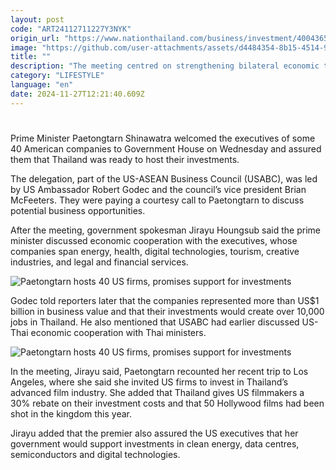 ```yaml
---
layout: post
code: "ART24112711227Y3NYK"
origin_url: "https://www.nationthailand.com/business/investment/40043659"
image: "https://github.com/user-attachments/assets/d4484354-8b15-4514-97bb-988b55f76113"
title: ""
description: "The meeting centred on strengthening bilateral economic ties, with a special focus on clean energy, digital tech and the film industry"
category: "LIFESTYLE"
language: "en"
date: 2024-11-27T12:21:40.609Z
---
```


# 









Prime Minister Paetongtarn Shinawatra welcomed the executives of some 40 American companies to Government House on Wednesday and assured them that Thailand was ready to host their investments.

The delegation, part of the US-ASEAN Business Council (USABC), was led by US Ambassador Robert Godec and the council’s vice president Brian McFeeters. They were paying a courtesy call to Paetongtarn to discuss potential business opportunities.

After the meeting, government spokesman Jirayu Houngsub said the prime minister discussed economic cooperation with the executives, whose companies span energy, health, digital technologies, tourism, creative industries, and legal and financial services.

  ![Paetongtarn hosts 40 US firms, promises support for investments](https://media.nationthailand.com/uploads/images/contents/w1024/2024/11/oK79G8uwBeLLXc7lOMCe.webp?x-image-process=style/lg-webp)

Godec told reporters later that the companies represented more than US$1 billion in business value and that their investments would create over 10,000 jobs in Thailand. He also mentioned that USABC had earlier discussed US-Thai economic cooperation with Thai ministers.

  ![Paetongtarn hosts 40 US firms, promises support for investments](https://github.com/user-attachments/assets/ca408ba7-a8f6-4666-bc53-0e2ba495a0c4)

In the meeting, Jirayu said, Paetongtarn recounted her recent trip to Los Angeles, where she said she invited US firms to invest in Thailand’s advanced film industry. She added that Thailand gives US filmmakers a 30% rebate on their investment costs and that 50 Hollywood films had been shot in the kingdom this year.

Jirayu added that the premier also assured the US executives that her government would support investments in clean energy, data centres, semiconductors and digital technologies.

